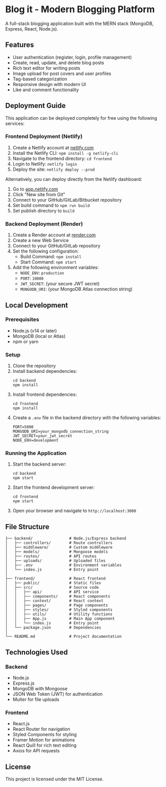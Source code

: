 # Blog it - Modern Blogging Platform

A full-stack blogging application built with the MERN stack (MongoDB, Express, React, Node.js).

## Features

- User authentication (register, login, profile management)
- Create, read, update, and delete blog posts
- Rich text editor for writing posts
- Image upload for post covers and user profiles
- Tag-based categorization
- Responsive design with modern UI
- Like and comment functionality

## Deployment Guide

This application can be deployed completely for free using the following services:

### Frontend Deployment (Netlify)

1. Create a Netlify account at [netlify.com](https://www.netlify.com/)
2. Install the Netlify CLI: `npm install -g netlify-cli`
3. Navigate to the frontend directory: `cd frontend`
4. Login to Netlify: `netlify login`
5. Deploy the site: `netlify deploy --prod`

Alternatively, you can deploy directly from the Netlify dashboard:
1. Go to [app.netlify.com](https://app.netlify.com/)
2. Click "New site from Git"
3. Connect to your GitHub/GitLab/Bitbucket repository
4. Set build command to `npm run build`
5. Set publish directory to `build`

### Backend Deployment (Render)

1. Create a Render account at [render.com](https://render.com/)
2. Create a new Web Service
3. Connect to your GitHub/GitLab repository
4. Set the following configuration:
   - Build Command: `npm install`
   - Start Command: `npm start`
5. Add the following environment variables:
   - `NODE_ENV`: `production`
   - `PORT`: `10000`
   - `JWT_SECRET`: (your secure JWT secret)
   - `MONGODB_URI`: (your MongoDB Atlas connection string)

## Local Development

### Prerequisites

- Node.js (v14 or later)
- MongoDB (local or Atlas)
- npm or yarn

### Setup

1. Clone the repository
2. Install backend dependencies:
   ```
   cd backend
   npm install
   ```
3. Install frontend dependencies:
   ```
   cd frontend
   npm install
   ```
4. Create a `.env` file in the backend directory with the following variables:
   ```
   PORT=5000
   MONGODB_URI=your_mongodb_connection_string
   JWT_SECRET=your_jwt_secret
   NODE_ENV=development
   ```

### Running the Application

1. Start the backend server:
   ```
   cd backend
   npm start
   ```
2. Start the frontend development server:
   ```
   cd frontend
   npm start
   ```
3. Open your browser and navigate to `http://localhost:3000`

## File Structure

```
├── backend/                # Node.js/Express backend
│   ├── controllers/        # Route controllers
│   ├── middleware/         # Custom middleware
│   ├── models/             # Mongoose models
│   ├── routes/             # API routes
│   ├── uploads/            # Uploaded files
│   ├── .env                # Environment variables
│   └── index.js            # Entry point
│
├── frontend/               # React frontend
│   ├── public/             # Static files
│   ├── src/                # Source code
│   │   ├── api/            # API service
│   │   ├── components/     # React components
│   │   ├── context/        # React context
│   │   ├── pages/          # Page components
│   │   ├── styles/         # Styled components
│   │   ├── utils/          # Utility functions
│   │   ├── App.js          # Main App component
│   │   └── index.js        # Entry point
│   └── package.json        # Dependencies
│
└── README.md               # Project documentation
```

## Technologies Used

### Backend
- Node.js
- Express.js
- MongoDB with Mongoose
- JSON Web Token (JWT) for authentication
- Multer for file uploads

### Frontend
- React.js
- React Router for navigation
- Styled Components for styling
- Framer Motion for animations
- React Quill for rich text editing
- Axios for API requests

## License

This project is licensed under the MIT License.
